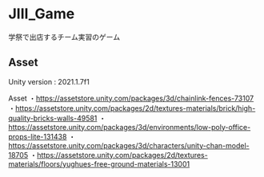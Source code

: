 # JIII_Game
学祭で出店するチーム実習のゲーム


## Asset
Unity version : 2021.1.7f1

Asset
・https://assetstore.unity.com/packages/3d/chainlink-fences-73107
・https://assetstore.unity.com/packages/2d/textures-materials/brick/high-quality-bricks-walls-49581
・https://assetstore.unity.com/packages/3d/environments/low-poly-office-props-lite-131438
・https://assetstore.unity.com/packages/3d/characters/unity-chan-model-18705
・https://assetstore.unity.com/packages/2d/textures-materials/floors/yughues-free-ground-materials-13001
